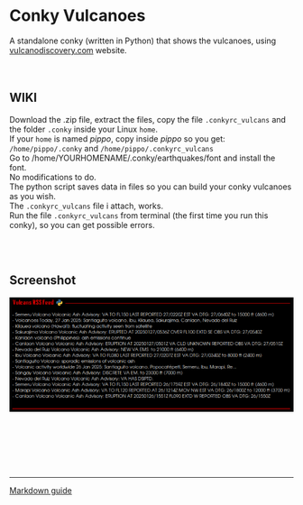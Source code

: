 # Conky Vulcanoes
 
A standalone conky (written in Python) that shows the vulcanoes, using [vulcanodiscovery.com](https://www.volcanodiscovery.com/) website.<br>
<br>
<br>

## **WIKI**<br>

Download the .zip file, extract the files, copy the file `.conkyrc_vulcans` and the folder `.conky` inside your Linux `home`.<br>
If your `home` is named *pippo*, copy inside *pippo* so you get: `/home/pippo/.conky` and `/home/pippo/.conkyrc_vulcans`<br>
Go to /home/YOURHOMENAME/.conky/earthquakes/font and install the font.<br>
No modifications to do.
<br>
The python script saves data in files so you can build your conky vulcanoes as you wish.<br>
The `.conkyrc_vulcans` file i attach, works.<br>
Run the file `.conkyrc_vulcans` from terminal (the first time you run this conky), so you can get possible errors. 




<br>
<br>

## Screenshot

![](https://github.com/TheHeadlessOfficial/vulcanoes/blob/main/.conky/vulcanoes/docs/screenshot.png)<br>



<br>
<br>
<br>
<br>
<br>

---
[Markdown guide](https://docs.github.com/en/get-started/writing-on-github/getting-started-with-writing-and-formatting-on-github/basic-writing-and-formatting-syntax)
